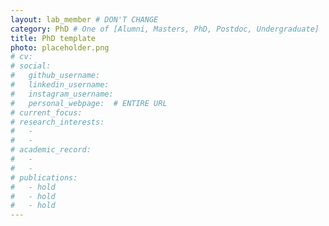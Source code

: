 ```yaml
---
layout: lab_member # DON'T CHANGE
category: PhD # One of [Alumni, Masters, PhD, Postdoc, Undergraduate]
title: PhD template
photo: placeholder.png
# cv:
# social:
#   github_username:
#   linkedin_username:
#   instagram_username:
#   personal_webpage:  # ENTIRE URL
# current_focus:
# research_interests:
#   -
#   -
# academic_record:
#   -
#   -
# publications:
#   - hold
#   - hold
#   - hold
---
```

